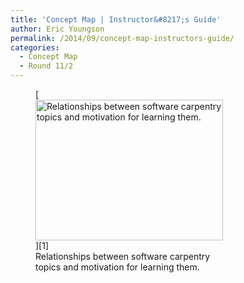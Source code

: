 ```yaml
---
title: 'Concept Map | Instructor&#8217;s Guide'
author: Eric Youngson
permalink: /2014/09/concept-map-instructors-guide/
categories:
  - Concept Map
  - Round 11/2
---
```

<figure id="attachment_8793" style="width: 300px;" class="wp-caption alignnone">[<img class="size-medium wp-image-8793" alt="Relationships between software carpentry topics and motivation for learning them." src="http://teaching.software-carpentry.org/wp-content/uploads/2014/08/ConceptMap-SWC-300x225.jpeg" width="300" height="225" />][1]<figcaption class="wp-caption-text">Relationships between software carpentry topics and motivation for learning them.</figcaption></figure>

 [1]: http://teaching.software-carpentry.org/wp-content/uploads/2014/08/ConceptMap-SWC.jpeg
